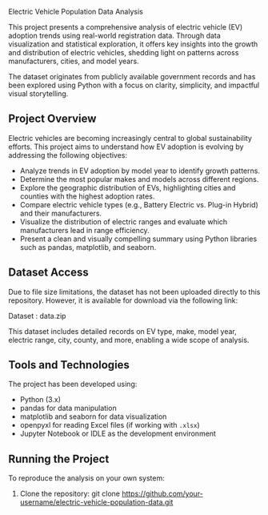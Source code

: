  Electric Vehicle Population Data Analysis

This project presents a comprehensive analysis of electric vehicle (EV) adoption trends using real-world registration data. Through data visualization and statistical exploration, it offers key insights into the growth and distribution of electric vehicles, shedding light on patterns across manufacturers, cities, and model years.

The dataset originates from publicly available government records and has been explored using Python with a focus on clarity, simplicity, and impactful visual storytelling.

## Project Overview

Electric vehicles are becoming increasingly central to global sustainability efforts. This project aims to understand how EV adoption is evolving by addressing the following objectives:

- Analyze trends in EV adoption by model year to identify growth patterns.
- Determine the most popular makes and models across different regions.
- Explore the geographic distribution of EVs, highlighting cities and counties with the highest adoption rates.
- Compare electric vehicle types (e.g., Battery Electric vs. Plug-in Hybrid) and their manufacturers.
- Visualize the distribution of electric ranges and evaluate which manufacturers lead in range efficiency.
- Present a clean and visually compelling summary using Python libraries such as pandas, matplotlib, and seaborn.

## Dataset Access

Due to file size limitations, the dataset has not been uploaded directly to this repository. However, it is available for download via the following link:

Dataset : data.zip

This dataset includes detailed records on EV type, make, model year, electric range, city, county, and more, enabling a wide scope of analysis.

## Tools and Technologies

The project has been developed using:

- Python (3.x)
- pandas for data manipulation
- matplotlib and seaborn for data visualization
- openpyxl for reading Excel files (if working with `.xlsx`)
- Jupyter Notebook or IDLE as the development environment

## Running the Project

To reproduce the analysis on your own system:

1. Clone the repository:
   git clone https://github.com/your-username/electric-vehicle-population-data.git

